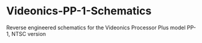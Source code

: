 # Videonics-PP-1-Schematics
 Reverse engineered schematics for the Videonics Processor Plus model PP-1, NTSC version
